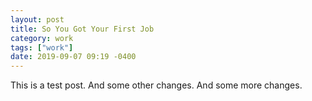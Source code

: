 ```yaml
---
layout: post
title: So You Got Your First Job
category: work
tags: ["work"]
date: 2019-09-07 09:19 -0400
---
```

This is a test post.  And some other changes. And some more changes.